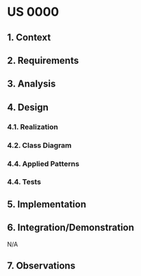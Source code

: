 # US 0000

## 1. Context


## 2. Requirements


## 3. Analysis


## 4. Design

### 4.1. Realization


### 4.2. Class Diagram


### 4.4. Applied Patterns


### 4.4. Tests


## 5. Implementation


## 6. Integration/Demonstration

N/A

## 7. Observations
